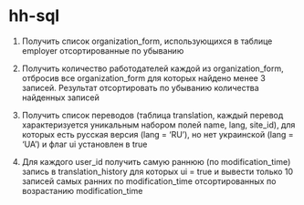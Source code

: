 # hh-sql

1. Получить список organization_form, использующихся в таблице employer отсортированные по убыванию

2. Получить количество работодателей каждой из organization_form, отбросив все organization_form для которых найдено менее 3 записей. Результат отсортировать по убыванию количества найденных записей

3. Получить список переводов (таблица translation, каждый перевод характеризуется уникальным набором полей name, lang, site_id), для которых есть русская версия (lang = ‘RU’), но нет украинской (lang = ‘UA’) и флаг ui установлен в true

4. Для каждого user_id получить самую раннюю (по modification_time) запись в translation_history для которых ui = true и вывести только 10 записей самых ранних по modification_time отсортированных по возрастанию modification_time
